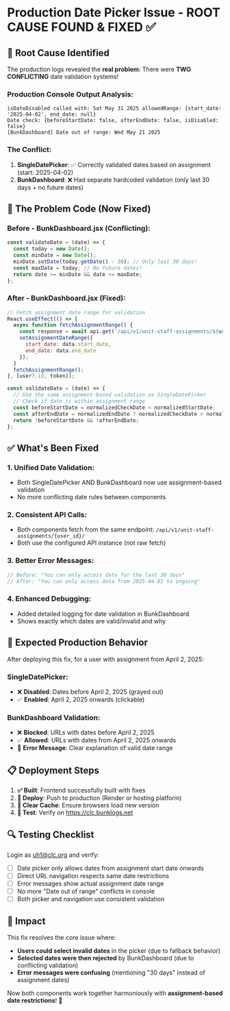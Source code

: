 # Production Date Picker Issue - ROOT CAUSE FOUND & FIXED ✅

## 🎯 **Root Cause Identified**

The production logs revealed the **real problem**: There were **TWO CONFLICTING** date validation systems!

### Production Console Output Analysis:
```
isDateDisabled called with: Sat May 31 2025 allowedRange: {start_date: '2025-04-02', end_date: null}
Date check: {beforeStartDate: false, afterEndDate: false, isDisabled: false}
[BunkDashboard] Date out of range: Wed May 21 2025
```

### The Conflict:
1. **SingleDatePicker**: ✅ Correctly validated dates based on assignment (start: 2025-04-02)
2. **BunkDashboard**: ❌ Had separate hardcoded validation (only last 30 days + no future dates)

## 🔧 **The Problem Code (Now Fixed)**

### Before - BunkDashboard.jsx (Conflicting):
```javascript
const validateDate = (date) => {
  const today = new Date();
  const minDate = new Date();
  minDate.setDate(today.getDate() - 30); // Only last 30 days!
  const maxDate = today; // No future dates!
  return date >= minDate && date <= maxDate;
};
```

### After - BunkDashboard.jsx (Fixed):
```javascript
// Fetch assignment date range for validation
React.useEffect(() => {
  async function fetchAssignmentRange() {
    const response = await api.get(`/api/v1/unit-staff-assignments/${user.id}/`);
    setAssignmentDateRange({
      start_date: data.start_date,
      end_date: data.end_date
    });
  }
  fetchAssignmentRange();
}, [user?.id, token]);

const validateDate = (date) => {
  // Use the same assignment-based validation as SingleDatePicker
  // Check if date is within assignment range
  const beforeStartDate = normalizedCheckDate < normalizedStartDate;
  const afterEndDate = normalizedEndDate ? normalizedCheckDate > normalizedEndDate : false;
  return !beforeStartDate && !afterEndDate;
};
```

## ✅ **What's Been Fixed**

### 1. **Unified Date Validation**:
- Both SingleDatePicker AND BunkDashboard now use assignment-based validation
- No more conflicting date rules between components

### 2. **Consistent API Calls**:
- Both components fetch from the same endpoint: `/api/v1/unit-staff-assignments/{user_id}/`
- Both use the configured API instance (not raw fetch)

### 3. **Better Error Messages**:
```javascript
// Before: "You can only access data for the last 30 days"
// After: "You can only access data from 2025-04-02 to ongoing"
```

### 4. **Enhanced Debugging**:
- Added detailed logging for date validation in BunkDashboard
- Shows exactly which dates are valid/invalid and why

## 🎯 **Expected Production Behavior**

After deploying this fix, for a user with assignment from April 2, 2025:

### SingleDatePicker:
- ❌ **Disabled**: Dates before April 2, 2025 (grayed out)
- ✅ **Enabled**: April 2, 2025 onwards (clickable)

### BunkDashboard Validation:
- ❌ **Blocked**: URLs with dates before April 2, 2025
- ✅ **Allowed**: URLs with dates from April 2, 2025 onwards
- 🎯 **Error Message**: Clear explanation of valid date range

## 📋 **Deployment Steps**

1. **✅ Built**: Frontend successfully built with fixes
2. **🚀 Deploy**: Push to production (Render or hosting platform)  
3. **🧹 Clear Cache**: Ensure browsers load new version
4. **🧪 Test**: Verify on https://clc.bunklogs.net

## 🔍 **Testing Checklist**

Login as uh1@clc.org and verify:
- [ ] Date picker only allows dates from assignment start date onwards
- [ ] Direct URL navigation respects same date restrictions  
- [ ] Error messages show actual assignment date range
- [ ] No more "Date out of range" conflicts in console
- [ ] Both picker and navigation use consistent validation

## 🎉 **Impact**

This fix resolves the core issue where:
- **Users could select invalid dates** in the picker (due to fallback behavior)
- **Selected dates were then rejected** by BunkDashboard (due to conflicting validation)
- **Error messages were confusing** (mentioning "30 days" instead of assignment dates)

Now both components work together harmoniously with **assignment-based date restrictions**! 🎯
